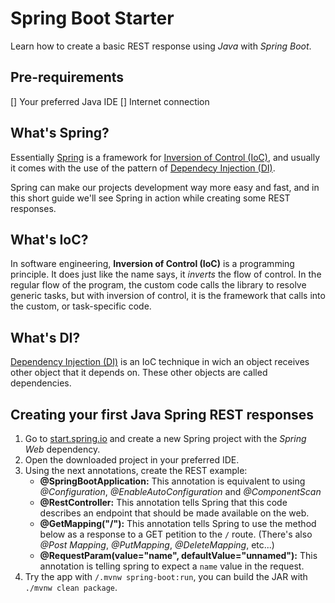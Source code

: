# Spring Boot Starter
Learn how to create a basic REST response using *Java* with *Spring Boot*.

## Pre-requirements
[] Your preferred Java IDE
[] Internet connection

## What's Spring?
Essentially [Spring](https://spring.io/why-spring) is a framework for [Inversion of Control (IoC)](https://en.wikipedia.org/wiki/Inversion_of_control), and usually it comes with the use of the pattern of [Dependecy Injection (DI)](https://en.wikipedia.org/wiki/Dependency_injection).

Spring can make our projects development way more easy and fast, and in this short guide we'll see Spring in action while creating some REST responses.

## What's IoC?
In software engineering, **Inversion of Control (IoC)** is a programming principle. It does just like the name says, it *inverts* the flow of control. In the regular flow of the program, the custom code calls the library to resolve generic tasks, but with inversion of control, it is the framework that calls into the custom, or task-specific code.

## What's DI?
[Dependency Injection (DI)](https://www.freecodecamp.org/news/a-quick-intro-to-dependency-injection-what-it-is-and-when-to-use-it-7578c84fa88f/) is an IoC technique in wich an object receives other object that it depends on. These other objects are called dependencies.

## Creating your first Java Spring REST responses
1. Go to [start.spring.io](https://start.spring.io/) and create a new Spring project with the *Spring Web* dependency.
2. Open the downloaded project in your preferred IDE.
3. Using the next annotations, create the REST example:
   + **@SpringBootApplication:** This annotation is equivalent to using *@Configuration*, *@EnableAutoConfiguration* and *@ComponentScan*
   + **@RestController:** This annotation tells Spring that this code describes an endpoint that should be made available on the web.
   + **@GetMapping("/"):** This annotation tells Spring to use the method below as a response to a GET petition to the `/` route. (There's also *@Post
   Mapping*, *@PutMapping*, *@DeleteMapping*, etc...)
   + **@RequestParam(value="name", defaultValue="unnamed"):** This annotation is telling spring to expect a `name` value in the request.
4. Try the app with `/.mvnw spring-boot:run`, you can build the JAR with `./mvnw clean package`.   
